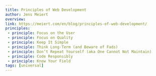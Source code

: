 ```yaml
---
title: Principles of Web Development
author: Jens Meiert
overview:
link: https://meiert.com/en/blog/principles-of-web-development/
principles:
 - principle: Focus on the User
 - principle: Focus on Quality
 - principle: Keep It Simple
 - principle: Think Long-Term (and Beware of Fads)
 - principle: Don’t Repeat Yourself (aka One Cannot Not Maintain)
 - principle: Code Responsibly
 - principle: Know Your Field
tags: [universal]
---
```

